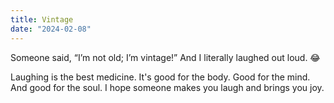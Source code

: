 ```yaml
---
title: Vintage
date: "2024-02-08"
---
```


Someone said, “I’m not old; I’m vintage!” And I literally laughed out loud. 😂  

Laughing is the best medicine. It's good for the body. Good for the mind. And good for the soul. I hope someone makes you laugh and brings you joy. 

